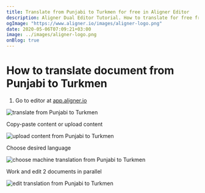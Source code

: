 ```yaml
---
title: Translate from Punjabi to Turkmen for free in Aligner Editor
description: Aligner Dual Editor Tutorial. How to translate for free from Punjabi to Turkmen. Aligner is multilingual document management platform. 
ogImage: "https://www.aligner.io/images/aligner-logo.png"
date: 2020-05-06T07:09:21+03:00
image: ../images/aligner-logo.png
onBlog: true
---
```


# How to translate document from Punjabi to Turkmen

1. Go to editor at [app.aligner.io](https://app.aligner.io "Aligner App web page")

![translate from Punjabi to Turkmen](../aligner-blank-editor.png "translate from Punjabi to Turkmen")

Copy-paste content or upload content

![upload content from Punjabi to Turkmen](../aligner-uploaded-document.png "upload content from Punjabi to Turkmen")

Choose desired language

![choose machine translation from Punjabi to Turkmen](../aligner-language-dropdown.png "choose machine translation from Punjabi to Turkmen")

Work and edit 2 documents in parallel

![edit translation from Punjabi to Turkmen](../aligner-double-sitded-editor.png "edit translation from Punjabi to Turkmen")

